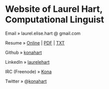 # Website of Laurel Hart, Computational Linguist

Email » laurel.elise.hart @ gmail.com

Resume » [Online](http://konahart.com/resume) | [PDF](http://konahart.com/resume/resume.pdf) | [TXT](http://konahart.com/resume/resume.txt)

Github » [konahart](http://github.com/konahart)

LinkedIn » [laurelehart](http://www.linkedin.com/in/laurelehart)

IRC (Freenode) » [Kona](https://freenode.net/)

Twitter » @[konahart](https://twitter.com/konahart)
